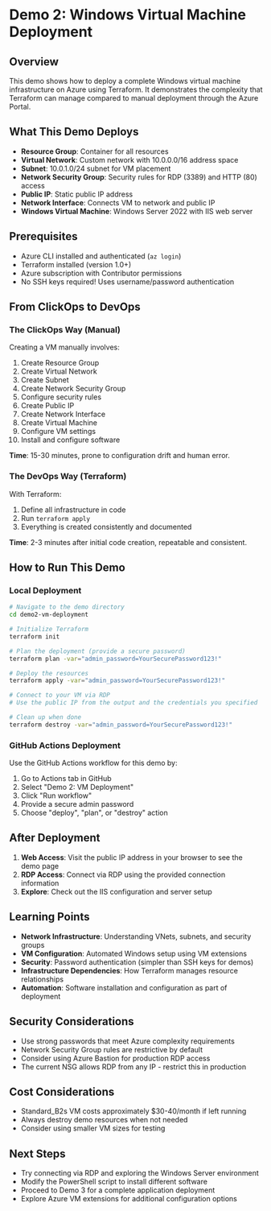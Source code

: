# Demo 2: Windows Virtual Machine Deployment

## Overview
This demo shows how to deploy a complete Windows virtual machine infrastructure on Azure using Terraform. It demonstrates the complexity that Terraform can manage compared to manual deployment through the Azure Portal.

## What This Demo Deploys
- **Resource Group**: Container for all resources
- **Virtual Network**: Custom network with 10.0.0.0/16 address space
- **Subnet**: 10.0.1.0/24 subnet for VM placement
- **Network Security Group**: Security rules for RDP (3389) and HTTP (80) access
- **Public IP**: Static public IP address
- **Network Interface**: Connects VM to network and public IP
- **Windows Virtual Machine**: Windows Server 2022 with IIS web server

## Prerequisites
- Azure CLI installed and authenticated (`az login`)
- Terraform installed (version 1.0+)
- Azure subscription with Contributor permissions
- No SSH keys required! Uses username/password authentication

## From ClickOps to DevOps

### The ClickOps Way (Manual)
Creating a VM manually involves:
1. Create Resource Group
2. Create Virtual Network
3. Create Subnet
4. Create Network Security Group
5. Configure security rules
6. Create Public IP
7. Create Network Interface
8. Create Virtual Machine
9. Configure VM settings
10. Install and configure software

**Time**: 15-30 minutes, prone to configuration drift and human error.

### The DevOps Way (Terraform)
With Terraform:
1. Define all infrastructure in code
2. Run `terraform apply`
3. Everything is created consistently and documented

**Time**: 2-3 minutes after initial code creation, repeatable and consistent.

## How to Run This Demo

### Local Deployment
```bash
# Navigate to the demo directory
cd demo2-vm-deployment

# Initialize Terraform
terraform init

# Plan the deployment (provide a secure password)
terraform plan -var="admin_password=YourSecurePassword123!"

# Deploy the resources
terraform apply -var="admin_password=YourSecurePassword123!"

# Connect to your VM via RDP
# Use the public IP from the output and the credentials you specified

# Clean up when done
terraform destroy -var="admin_password=YourSecurePassword123!"
```

### GitHub Actions Deployment
Use the GitHub Actions workflow for this demo by:
1. Go to Actions tab in GitHub
2. Select "Demo 2: VM Deployment"
3. Click "Run workflow"
4. Provide a secure admin password
5. Choose "deploy", "plan", or "destroy" action

## After Deployment
1. **Web Access**: Visit the public IP address in your browser to see the demo page
2. **RDP Access**: Connect via RDP using the provided connection information
3. **Explore**: Check out the IIS configuration and server setup

## Learning Points
- **Network Infrastructure**: Understanding VNets, subnets, and security groups
- **VM Configuration**: Automated Windows setup using VM extensions
- **Security**: Password authentication (simpler than SSH keys for demos)
- **Infrastructure Dependencies**: How Terraform manages resource relationships
- **Automation**: Software installation and configuration as part of deployment

## Security Considerations
- Use strong passwords that meet Azure complexity requirements
- Network Security Group rules are restrictive by default
- Consider using Azure Bastion for production RDP access
- The current NSG allows RDP from any IP - restrict this in production

## Cost Considerations
- Standard_B2s VM costs approximately $30-40/month if left running
- Always destroy demo resources when not needed
- Consider using smaller VM sizes for testing

## Next Steps
- Try connecting via RDP and exploring the Windows Server environment
- Modify the PowerShell script to install different software
- Proceed to Demo 3 for a complete application deployment
- Explore Azure VM extensions for additional configuration options